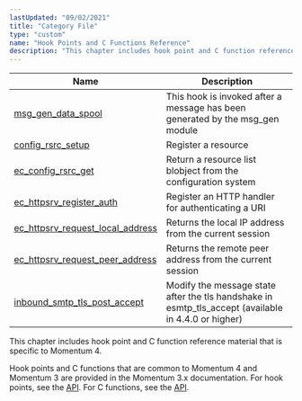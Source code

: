 ```yaml
---
lastUpdated: "09/02/2021"
title: "Category File"
type: "custom"
name: "Hook Points and C Functions Reference"
description: "This chapter includes hook point and C function reference material that is specific to Momentum 4 Hook points and C functions that are common to Momentum 4 and Momentum 3 are provided in the Momentum 3 x documentation For hook points see the C API For C functions see the..."
---
```



| Name                                                                                                                            | Description                                                                   |
|---------------------------------------------------------------------------------------------------------------------------------|-------------------------------------------------------------------------------|
| [msg_gen_data_spool](/momentum/4/hooks/msg-gen-data-spool)                            | This hook is invoked after a message has been generated by the msg_gen module |
| [config_rsrc_setup](/momentum/4/hooks/config-rsrc-setup)                              | Register a resource                                                           |
| [ec_config_rsrc_get](/momentum/4/apis-ec-config-rsrc-get)                             | Return a resource list blobject from the configuration system                 |
| [ec_httpsrv_register_auth](/momentum/4/apis-ec-httpsrv-register-auth)                 | Register an HTTP handler for authenticating a URI                             |
| [ec_httpsrv_request_local_address](/momentum/4/apis-ec-httpsrv-request-local-address) | Returns the local IP address from the current session                         |
| [ec_httpsrv_request_peer_address](/momentum/4/apis-ec-httpsrv-request-peer-address)   | Returns the remote peer address from the current session                      |
| [inbound_smtp_tls_post_accept](/momentum/4/hooks/inbound-smtp-tls-post-accept)         | Modify the message state after the tls handshake in esmtp_tls_accept (available in 4.4.0 or higher)      |

This chapter includes hook point and C function reference material that is specific to Momentum 4.

Hook points and C functions that are common to Momentum 4 and Momentum 3 are provided in the Momentum 3.x documentation. For hook points, see the [API](/momentum/3/3-api/3-api-hooks). For C functions, see the [API](/momentum/3/3-api/pt-apis).
